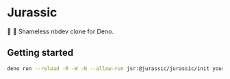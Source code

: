 # Jurassic

🦕 🔭 Shameless nbdev clone for Deno.

## Getting started

```bash
deno run --reload -R -W -N --allow-run jsr:@jurassic/jurassic/init yourproject
```
